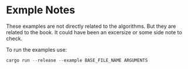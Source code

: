 # Exmple Notes

These examples are not directly related to the algorithms. But they are related to the book. It could have been an excersize or some side note to check.

To run the examples use:

```ps1
cargo run --release --example BASE_FILE_NAME ARGUMENTS
```

